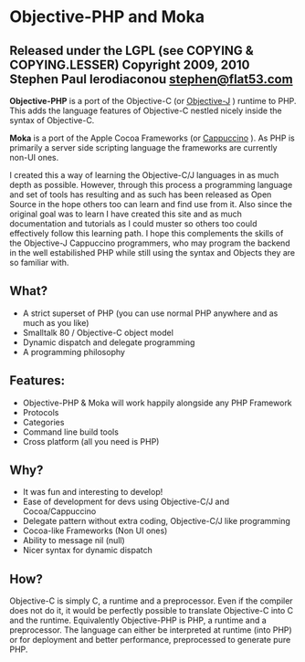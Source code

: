 Objective-PHP and Moka
======================
Released under the LGPL (see COPYING & COPYING.LESSER)
Copyright 2009, 2010 Stephen Paul Ierodiaconou <stephen@flat53.com>
----------------------

**Objective-PHP** is a port of the Objective-C (or [Objective-J](http://www.cappuccino.org/) )
runtime to PHP. This adds the language features of Objective-C nestled nicely inside the syntax of
Objective-C.

**Moka** is a port of the Apple Cocoa Frameworks (or [Cappuccino](http://www.cappuccino.org/) ). As
PHP is primarily a server side scripting language the frameworks are currently non-UI ones.

I created this a way of learning the Objective-C/J languages in as much depth as possible. However,
through this process a programming language and set of tools has resulting and as such has been
released as Open Source in the hope others too can learn and find use from it. Also since the
original goal was to learn I have created this site and as much documentation and tutorials as
I could muster so others too could effectively follow this learning path. I hope this complements
the skills of the Objective-J Cappuccino programmers, who may program the backend in the well
estabilished PHP while still using the syntax and Objects they are so familiar with.

What?
-----
* A strict superset of PHP (you can use normal PHP anywhere and as much as you like)
* Smalltalk 80 / Objective-C object model
* Dynamic dispatch and delegate programming
* A programming philosophy

Features:
---------
* Objective-PHP & Moka will work happily alongside any PHP Framework
* Protocols
* Categories
* Command line build tools
* Cross platform (all you need is PHP)

Why?
----
* It was fun and interesting to develop!
* Ease of development for devs using Objective-C/J and Cocoa/Cappuccino
* Delegate pattern without extra coding, Objective-C/J like programming
* Cocoa-like Frameworks (Non UI ones)
* Ability to message nil (null)
* Nicer syntax for dynamic dispatch

How?
----
Objective-C is simply C, a runtime and a preprocessor. Even if the compiler does not do it, it would
be perfectly possible to translate Objective-C into C and the runtime.
Equivalently Objective-PHP is PHP, a runtime and a preprocessor. The language can either be
interpreted at runtime (into PHP) or for deployment and better performance, preprocessed to generate
pure PHP.
